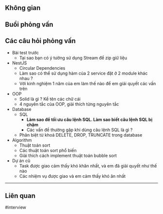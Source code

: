 
## Không gian



## Buổi phỏng vấn



## Các câu hỏi phỏng vấn


+ Bài test trước
	+ Tại sao bạn có ý tưởng sử dụng Stream để zip giữ liệu
+ NestJS
	+ Circular Dependencies
	+ Làm sao có thể sử dụng hàm của 2 service đặt ở 2 module khác nhau ?
	+ Với kinh nghiệm 1 năm của em làm thế nào để em giải quyết các vấn trên
+ OOP
	+ Solid là gì ? Kể tên các chữ cái
	+ 4 nguyên tắc của OOP, giải thích từng nguyên tắc
+ Database
	+ SQL
		+ **Làm sao để tối ưu câu lệnh SQL. Làm sao biết câu lệnh SQL bị chậm**
		+ Các vấn đề thường gặp khi dùng câu lệnh SQL là gì ?
	+ Phân biệt từ khoá DELETE, DROP, TRUNCATE trong database
+ Algorithm
	+ Thuật toán sort
	+ Các thuật toán sort phổ biến
	+ Giải thích cách implement thuật toán bubble sort
+ Dự án cũ
	+ Task được giao cảm thấy khó khăn nhất, và em đã giải quyết như thế nào
	+ Các nhiệm vụ được giao và em cảm thấy khó ăn nhất



---
## Liên quan

#interview 